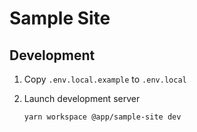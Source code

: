# Sample Site

## Development

1. Copy `.env.local.example` to `.env.local`
2. Launch development server

    ```sh
    yarn workspace @app/sample-site dev
    ```